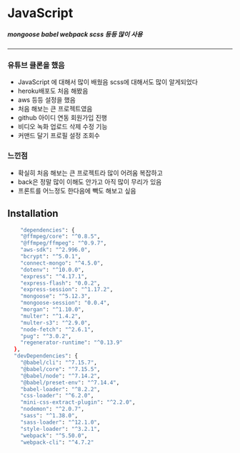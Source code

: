 # JavaScript 
##### mongoose babel webpack scss 등등 많이 사용   
---

### 유튜브 클론을 했음
- JavaScript 에 대해서 많이 배웠음 scss에 대해서도 많이 알게되었다
- heroku배포도 처음 해봤음 
- aws 등등 설정을 했음
- 처음 해보는 큰 프로젝트였음
- github 아이디 연동 회원가입 진행
- 비디오 녹화 업로드 삭제 수정 기능
- 커맨드 달기 프로필 설정 조회수

### 느낀점
- 확실히 처음 해보는 큰 프로젝트라 많이 어려움 복잡하고
- back은 정말 많이 이해도 안가고 아직 많이 무리가 있음
- 프론트를 어느정도 한다음에 빽도 해보고 싶음

## Installation
```sh
    "dependencies": {
    "@ffmpeg/core": "^0.8.5",
    "@ffmpeg/ffmpeg": "^0.9.7",
    "aws-sdk": "^2.996.0",
    "bcrypt": "^5.0.1",
    "connect-mongo": "^4.5.0",
    "dotenv": "^10.0.0",
    "express": "^4.17.1",
    "express-flash": "0.0.2",
    "express-session": "^1.17.2",
    "mongoose": "^5.12.3",
    "mongoose-session": "0.0.4",
    "morgan": "^1.10.0",
    "multer": "^1.4.2",
    "multer-s3": "^2.9.0",
    "node-fetch": "^2.6.1",
    "pug": "^3.0.2",
    "regenerator-runtime": "^0.13.9"
  },
  "devDependencies": {
    "@babel/cli": "^7.15.7",
    "@babel/core": "^7.15.5",
    "@babel/node": "^7.14.2",
    "@babel/preset-env": "^7.14.4",
    "babel-loader": "^8.2.2",
    "css-loader": "^6.2.0",
    "mini-css-extract-plugin": "^2.2.0",
    "nodemon": "^2.0.7",
    "sass": "^1.38.0",
    "sass-loader": "^12.1.0",
    "style-loader": "^3.2.1",
    "webpack": "^5.50.0",
    "webpack-cli": "^4.7.2"
```


